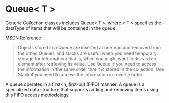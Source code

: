 # Queue< T >

Generic Collection classes includes Queue< T >, where < T > specifies the dataType of items that will be contained in the queue.

[MSDN Reference](https://msdn.microsoft.com/en-us/library/7977ey2c.aspx)

>Objects stored in a Queue<T> are inserted at one end and removed from the other. Queues and stacks are useful when you need temporary storage for information; that is, when you might want to discard an element after retrieving its value. Use Queue<T> if you need to access the information in the same order that it is stored in the collection. Use Stack<T> if you need to access the information in reverse order

A queue operates in a first-in, first-out (FIFO) manner.  A queue is a specialized data structure that supports adding and removing items using this FIFO access methodology.  

